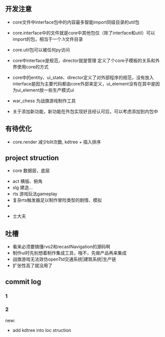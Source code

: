 

## 开发注意
- core文件中interface包中的内容最多智能import同级目录的util包
- core.interface中的文件就是core中其他包仅（除了interface和util）可以import的包，相当于一个.h文件目录
- core.util包可以被任何py访问
- core中interface是规范，director就是管理 定义了个core子模板的关系和外界使用core的方式
- core中的entity、ui_state、director定义了对外部程序的规范，没有放入interface是因为主要代码都由core外部来定义，ui_element没有在其中是因为ui_element放一些生产模式ui

- war_chess 为战旗游戏制作工具

- 关于添加新功能，新功能在外包实现好且经认可后，可以考虑添加到内包中

## 有待优化
- core.render 减少blit次数, kdtree + 插入排序

## project struction
- core 数据层，底层

[//]: # (- data_table 逻辑层数据表)

[//]: # (- data_node 逻辑层节点)
- act 横版、俯角
- slg 建造...
- rts 游戏玩法gameplay
- 复杂rts触发器足以制作冒险类型的剧情、模拟
- 
[//]: # (-  强调action)
- 士大夫


## 吐槽
- 看来必须要搞懂rvo2和recastNavigation的源码啊
- 制作ui时先别想着制作集成工具，哦不，先做产品再来集成
- 战旗游戏无法效仿openTtd交通系统|建筑系统|生产链
- 扩张性高了就没用了


## commit log
### 1
### 2
new:
- add kdtree into loc struction
